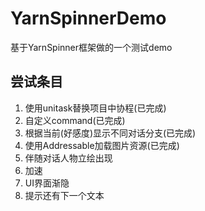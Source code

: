 # YarnSpinnerDemo
基于YarnSpinner框架做的一个测试demo

## 尝试条目
1. 使用unitask替换项目中协程(已完成)
2. 自定义command(已完成)
3. 根据当前(好感度)显示不同对话分支(已完成)
4. 使用Addressable加载图片资源(已完成)
5. 伴随对话人物立绘出现
6. 加速
7. UI界面渐隐
8. 提示还有下一个文本
